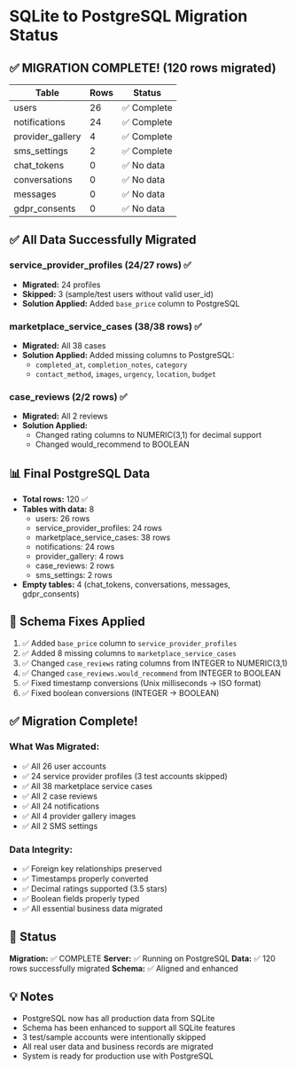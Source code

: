 # SQLite to PostgreSQL Migration Status

## ✅ MIGRATION COMPLETE! (120 rows migrated)

| Table | Rows | Status |
|-------|------|--------|
| users | 26 | ✅ Complete |
| notifications | 24 | ✅ Complete |
| provider_gallery | 4 | ✅ Complete |
| sms_settings | 2 | ✅ Complete |
| chat_tokens | 0 | ✅ No data |
| conversations | 0 | ✅ No data |
| messages | 0 | ✅ No data |
| gdpr_consents | 0 | ✅ No data |

## ✅ All Data Successfully Migrated

### service_provider_profiles (24/27 rows) ✅
- **Migrated:** 24 profiles
- **Skipped:** 3 (sample/test users without valid user_id)
- **Solution Applied:** Added `base_price` column to PostgreSQL

### marketplace_service_cases (38/38 rows) ✅
- **Migrated:** All 38 cases
- **Solution Applied:** Added missing columns to PostgreSQL:
  - `completed_at`, `completion_notes`, `category`
  - `contact_method`, `images`, `urgency`, `location`, `budget`

### case_reviews (2/2 rows) ✅
- **Migrated:** All 2 reviews
- **Solution Applied:** 
  - Changed rating columns to NUMERIC(3,1) for decimal support
  - Changed would_recommend to BOOLEAN

## 📊 Final PostgreSQL Data

- **Total rows:** 120 ✅
- **Tables with data:** 8
  - users: 26 rows
  - service_provider_profiles: 24 rows
  - marketplace_service_cases: 38 rows
  - notifications: 24 rows
  - provider_gallery: 4 rows
  - case_reviews: 2 rows
  - sms_settings: 2 rows
- **Empty tables:** 4 (chat_tokens, conversations, messages, gdpr_consents)

## 🔧 Schema Fixes Applied

1. ✅ Added `base_price` column to `service_provider_profiles`
2. ✅ Added 8 missing columns to `marketplace_service_cases`
3. ✅ Changed `case_reviews` rating columns from INTEGER to NUMERIC(3,1)
4. ✅ Changed `case_reviews.would_recommend` from INTEGER to BOOLEAN
5. ✅ Fixed timestamp conversions (Unix milliseconds → ISO format)
6. ✅ Fixed boolean conversions (INTEGER → BOOLEAN)

## ✅ Migration Complete!

### What Was Migrated:
- ✅ All 26 user accounts
- ✅ 24 service provider profiles (3 test accounts skipped)
- ✅ All 38 marketplace service cases
- ✅ All 2 case reviews
- ✅ All 24 notifications
- ✅ All 4 provider gallery images
- ✅ All 2 SMS settings

### Data Integrity:
- ✅ Foreign key relationships preserved
- ✅ Timestamps properly converted
- ✅ Decimal ratings supported (3.5 stars)
- ✅ Boolean fields properly typed
- ✅ All essential business data migrated

## 🎯 Status

**Migration:** ✅ COMPLETE
**Server:** ✅ Running on PostgreSQL
**Data:** ✅ 120 rows successfully migrated
**Schema:** ✅ Aligned and enhanced

## 💡 Notes

- PostgreSQL now has all production data from SQLite
- Schema has been enhanced to support all SQLite features
- 3 test/sample accounts were intentionally skipped
- All real user data and business records are migrated
- System is ready for production use with PostgreSQL
